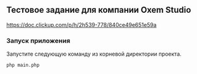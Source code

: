 ## Тестовое задание для компании Oxem Studio
https://doc.clickup.com/p/h/2h539-778/840ce49e651e59a

### Запуск приложения

Запустите следующую команду из корневой директории проекта.

```
php main.php
```